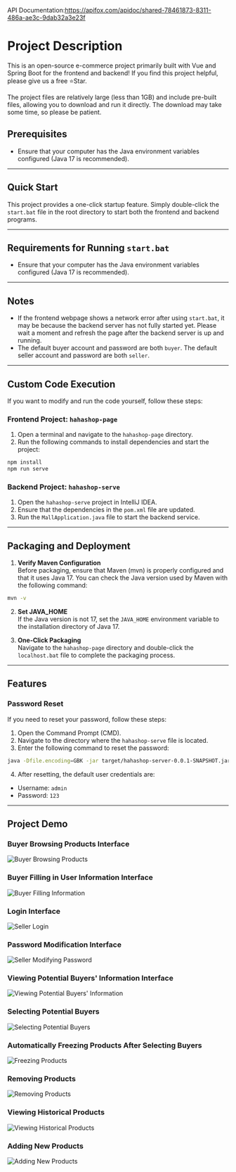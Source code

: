 API Documentation:https://apifox.com/apidoc/shared-78461873-8311-486a-ae3c-9dab32a3e23f

# Project Description
This is an open-source e-commerce project primarily built with Vue and Spring Boot for the frontend and backend! If you find this project helpful, please give us a free ⭐Star.

The project files are relatively large (less than 1GB) and include pre-built files, allowing you to download and run it directly. The download may take some time, so please be patient.

## Prerequisites
- Ensure that your computer has the Java environment variables configured (Java 17 is recommended).

---

## Quick Start
This project provides a one-click startup feature. Simply double-click the `start.bat` file in the root directory to start both the frontend and backend programs.

---

## Requirements for Running `start.bat`
- Ensure that your computer has the Java environment variables configured (Java 17 is recommended).

---

## Notes
- If the frontend webpage shows a network error after using `start.bat`, it may be because the backend server has not fully started yet. Please wait a moment and refresh the page after the backend server is up and running.
- The default buyer account and password are both `buyer`. The default seller account and password are both `seller`.

---

## Custom Code Execution
If you want to modify and run the code yourself, follow these steps:

### Frontend Project: `hahashop-page`
1. Open a terminal and navigate to the `hahashop-page` directory.
2. Run the following commands to install dependencies and start the project:

``` bash
npm install
npm run serve
```

### Backend Project: `hahashop-serve`
1. Open the `hahashop-serve` project in IntelliJ IDEA.
2. Ensure that the dependencies in the `pom.xml` file are updated.
3. Run the `MallApplication.java` file to start the backend service.

---

## Packaging and Deployment
1. **Verify Maven Configuration**  
Before packaging, ensure that Maven (mvn) is properly configured and that it uses Java 17. You can check the Java version used by Maven with the following command:
``` bash
mvn -v
```

2. **Set JAVA_HOME**  
If the Java version is not 17, set the `JAVA_HOME` environment variable to the installation directory of Java 17.

3. **One-Click Packaging**  
Navigate to the `hahashop-page` directory and double-click the `localhost.bat` file to complete the packaging process.

---

## Features
### Password Reset
If you need to reset your password, follow these steps:
1. Open the Command Prompt (CMD).
2. Navigate to the directory where the `hahashop-serve` file is located.
3. Enter the following command to reset the password:
``` bash
java -Dfile.encoding=GBK -jar target/hahashop-server-0.0.1-SNAPSHOT.jar reset-password
```
4. After resetting, the default user credentials are:
- Username: `admin`
- Password: `123`

---

## Project Demo

### Buyer Browsing Products Interface
![Buyer Browsing Products](./2235020429-额外成果物/1-images/%E4%B9%B0%E5%AE%B6%E6%B5%8F%E8%A7%88%E5%95%86%E5%93%81.png)

### Buyer Filling in User Information Interface
![Buyer Filling Information](./2235020429-额外成果物/1-images/%E4%B9%B0%E5%AE%B6%E5%A1%AB%E5%86%99%E4%BF%A1%E6%81%AF.png "Buyer Filling Information Interface")

### Login Interface
![Seller Login](./2235020429-额外成果物/1-images/%E5%8D%96%E5%AE%B6%E7%99%BB%E5%BD%95.png)

### Password Modification Interface
![Seller Modifying Password](./2235020429-额外成果物/1-images/%E5%8D%96%E5%AE%B6%E4%BF%AE%E6%94%B9%E5%AF%86%E7%A0%81.png)

### Viewing Potential Buyers' Information Interface
![Viewing Potential Buyers' Information](./2235020429-额外成果物/1-images/%E6%9F%A5%E7%9C%8B%E6%84%8F%E5%90%91%E8%B4%AD%E4%B9%B0%E4%BA%BA%E4%BF%A1%E6%81%AF.png)

### Selecting Potential Buyers
![Selecting Potential Buyers](./2235020429-额外成果物/1-images/%E9%80%89%E6%8B%A9%E6%84%8F%E5%90%91%E8%B4%AD%E4%B9%B0%E4%BA%BA%E7%95%8C%E9%9D%A2.png)

### Automatically Freezing Products After Selecting Buyers
![Freezing Products](./2235020429-额外成果物/1-images/%E5%86%BB%E7%BB%93%E5%95%86%E5%93%81.png)

### Removing Products
![Removing Products](./2235020429-额外成果物/1-images/%E6%92%A4%E4%B8%8B%E5%95%86%E5%93%81.png)

### Viewing Historical Products
![Viewing Historical Products](./2235020429-额外成果物/1-images/%E6%9F%A5%E7%9C%8B%E5%8E%86%E5%8F%B2%E5%95%86%E5%93%81.png)

### Adding New Products
![Adding New Products](./2235020429-额外成果物/1-images/%E6%B7%BB%E5%8A%A0%E6%96%B0%E7%9A%84%E5%95%86%E5%93%81.png)